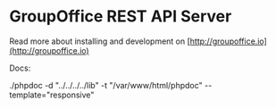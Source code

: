 GroupOffice REST API Server
===========================

Read more about installing and development on [http://groupoffice.io](http://groupoffice.io)

Docs:

./phpdoc -d "../../../../lib" -t "/var/www/html/phpdoc" --template="responsive"